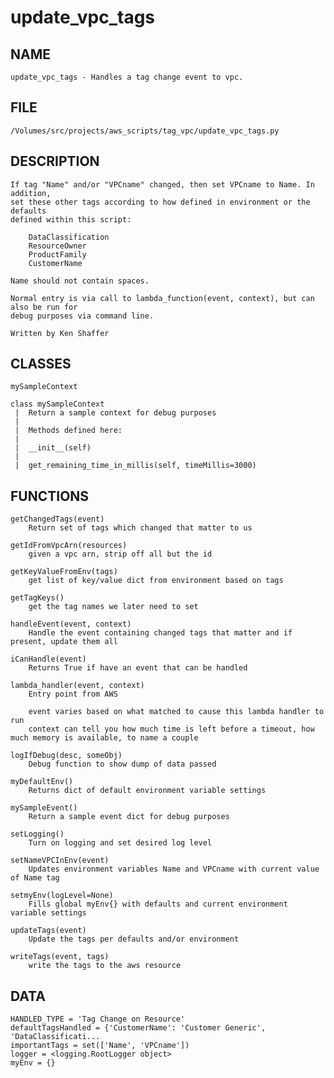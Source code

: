 # update\_vpc\_tags

## NAME
    update_vpc_tags - Handles a tag change event to vpc.

## FILE
    /Volumes/src/projects/aws_scripts/tag_vpc/update_vpc_tags.py

## DESCRIPTION
    If tag "Name" and/or "VPCname" changed, then set VPCname to Name. In addition,
    set these other tags according to how defined in environment or the defaults
    defined within this script:
    
        DataClassification
        ResourceOwner
        ProductFamily
        CustomerName
    
    Name should not contain spaces.
    
    Normal entry is via call to lambda_function(event, context), but can also be run for
    debug purposes via command line.
    
    Written by Ken Shaffer

## CLASSES
    mySampleContext
    
    class mySampleContext
     |  Return a sample context for debug purposes
     |  
     |  Methods defined here:
     |  
     |  __init__(self)
     |  
     |  get_remaining_time_in_millis(self, timeMillis=3000)

## FUNCTIONS
    getChangedTags(event)
        Return set of tags which changed that matter to us
    
    getIdFromVpcArn(resources)
        given a vpc arn, strip off all but the id
    
    getKeyValueFromEnv(tags)
        get list of key/value dict from environment based on tags
    
    getTagKeys()
        get the tag names we later need to set
    
    handleEvent(event, context)
        Handle the event containing changed tags that matter and if present, update them all
    
    iCanHandle(event)
        Returns True if have an event that can be handled
    
    lambda_handler(event, context)
        Entry point from AWS
        
        event varies based on what matched to cause this lambda handler to run
        context can tell you how much time is left before a timeout, how much memory is available, to name a couple
    
    logIfDebug(desc, someObj)
        Debug function to show dump of data passed
    
    myDefaultEnv()
        Returns dict of default environment variable settings
    
    mySampleEvent()
        Return a sample event dict for debug purposes
    
    setLogging()
        Turn on logging and set desired log level
    
    setNameVPCInEnv(event)
        Updates environment variables Name and VPCname with current value of Name tag
    
    setmyEnv(logLevel=None)
        Fills global myEnv{} with defaults and current environment variable settings
    
    updateTags(event)
        Update the tags per defaults and/or environment
    
    writeTags(event, tags)
        write the tags to the aws resource

## DATA
    HANDLED_TYPE = 'Tag Change on Resource'
    defaultTagsHandled = {'CustomerName': 'Customer Generic', 'DataClassificati...
    importantTags = set(['Name', 'VPCname'])
    logger = <logging.RootLogger object>
    myEnv = {}


